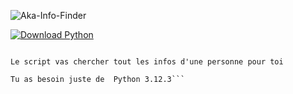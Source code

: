 ![Aka-Info-Finder](https://github.com/Akalpb/Aka-Info-Finder/assets/104687947/a53f9f27-cf9f-4a13-9f81-df7802a04c67)

[![Download Python](https://skillicons.dev/icons?i=python)](https://www.python.org/ftp/python/3.12.3/python-3.12.3-amd64.exe)


``` Script en python

Le script vas chercher tout les infos d'une personne pour toi

Tu as besoin juste de  Python 3.12.3```


